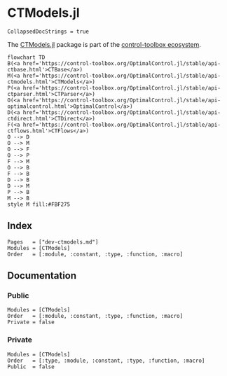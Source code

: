 # CTModels.jl

```@meta
CollapsedDocStrings = true
```

The [CTModels.jl](control-toolbox.org/CTModels.jl) package is part of the [control-toolbox ecosystem](https://github.com/control-toolbox).

```mermaid
flowchart TD
B(<a href='https://control-toolbox.org/OptimalControl.jl/stable/api-ctbase.html'>CTBase</a>)
M(<a href='https://control-toolbox.org/OptimalControl.jl/stable/api-ctmodels.html'>CTModels</a>)
P(<a href='https://control-toolbox.org/OptimalControl.jl/stable/api-ctparser.html'>CTParser</a>)
O(<a href='https://control-toolbox.org/OptimalControl.jl/stable/api-optimalcontrol.html'>OptimalControl</a>)
D(<a href='https://control-toolbox.org/OptimalControl.jl/stable/api-ctdirect.html'>CTDirect</a>)
F(<a href='https://control-toolbox.org/OptimalControl.jl/stable/api-ctflows.html'>CTFlows</a>)
O --> D
O --> M
O --> F
O --> P
F --> M
O --> B
F --> B
D --> B
D --> M
P --> B
M --> B
style M fill:#FBF275
```

## Index

```@index
Pages   = ["dev-ctmodels.md"]
Modules = [CTModels]
Order   = [:module, :constant, :type, :function, :macro]
```

## Documentation

### Public

```@autodocs
Modules = [CTModels]
Order   = [:module, :constant, :type, :function, :macro]
Private = false
```

### Private

```@autodocs
Modules = [CTModels]
Order   = [:type, :module, :constant, :type, :function, :macro]
Public  = false
```